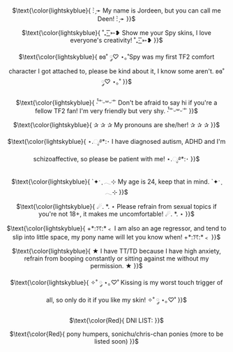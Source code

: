 <p align="center">
$\text{\color{lightskyblue}{ : ̗̀➛ My name is Jordeen, but you can call me Deen! : ̗̀➛ }}$
  
</p> 

<p align="center">
$\text{\color{lightskyblue}{ ˚₊· ͟͟͞͞➳❥ Show me your Spy skins, I love everyone's creativity! ˚₊· ͟͟͞͞➳❥ }}$

</p> 

<p align="center">
$\text{\color{lightskyblue}{ ʚɞ˚ ༘♡ ⋆｡˚Spy was my first TF2 comfort character I got attached to, please be kind about it, I know some aren't. ʚɞ˚ ༘♡ ⋆｡˚ }}$

</p> 

<p align="center">
$\text{\color{lightskyblue}{ ‧̍̊˙˚˙ᵕ꒳ᵕ˙˚˙ Don't be afraid to say hi if you're a fellow TF2 fan! I'm very friendly but very shy. ‧̍̊˙˚˙ᵕ꒳ᵕ˙˚˙ }}$

</p> 

<p align="center">
$\text{\color{lightskyblue}{ ✰ ✰ ✰ My pronouns are she/her! ✰ ✰ ✰ }}$

</p> 

<p align="center">
$\text{\color{lightskyblue}{ ⋆.ೃ࿔*:･ I have diagnosed autism, ADHD and I'm schizoaffective, so please be patient with me! ⋆.ೃ࿔*:･ }}$

</p> 

<p align="center">
$\text{\color{lightskyblue}{ `✦ˑ ִֶ 𓂃⊹ My age is 24, keep that in mind. `✦ˑ ִֶ 𓂃⊹ }}$
  
</p> 

<p align="center">
$\text{\color{lightskyblue}{ ☄. *. ⋆ Please refrain from sexual topics if you're not 18+, it makes me uncomfortable! ☄. *. ⋆ }}$

</p> 

<p align="center">
$\text{\color{lightskyblue}{ +*:ꔫ:*﹤ I am also an age regressor, and tend to slip into little space, my pony name will let you know when! +*:ꔫ:*﹤ }}$

</p> 

<p align="center">
$\text{\color{lightskyblue}{ ★ I have TT/TD because I have high anxiety, refrain from booping constantly or sitting against me without my permission. ★ }}$

</p> 

<p align="center">
$\text{\color{lightskyblue}{ ✧˚ ༘ ⋆｡♡˚ Kissing is my worst touch trigger of all, so only do it if you like my skin! ✧˚ ༘ ⋆｡♡˚ }}$

</p> 

<p align="center">
$\text{\color{Red}{ DNI LIST: }}$
<p align="center"> $\text{\color{Red}{ pony humpers, sonichu/chris-chan ponies (more to be listed soon) }}$
